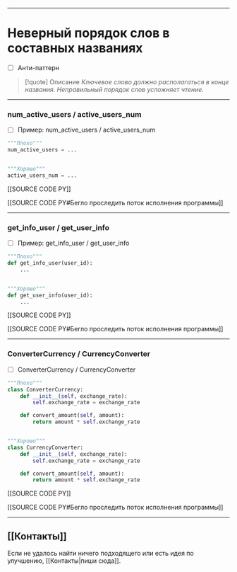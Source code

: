 ***
# Неверный порядок слов в составных названиях
- [ ] Анти-паттерн

>[!quote] Описание
_Ключевое слово должно располагаться в конце названия.
Неправильный порядок слов усложняет чтение._

***
### num_active_users / active_users_num
- [ ] Пример: num_active_users / active_users_num

```python
"""Плохо"""
num_active_users = ...


"""Хорошо"""
active_users_num = ...
```

[[SOURCE CODE PY]]

[[SOURCE CODE PY#Бегло проследить поток исполнения программы]]

***
### get_info_user / get_user_info
- [ ] Пример: get_info_user / get_user_info

```python
"""Плохо"""
def get_info_user(user_id):
    ...


"""Хорошо"""
def get_user_info(user_id):
    ...
```

[[SOURCE CODE PY]]

[[SOURCE CODE PY#Бегло проследить поток исполнения программы]]

***
### ConverterCurrency / CurrencyConverter
- [ ] ConverterCurrency / CurrencyConverter

```python
"""Плохо"""
class ConverterCurrency:
    def __init__(self, exchange_rate):
        self.exchange_rate = exchange_rate

    def convert_amount(self, amount):
        return amount * self.exchange_rate


"""Хорошо"""
class CurrencyConverter:
    def __init__(self, exchange_rate):
        self.exchange_rate = exchange_rate

    def convert_amount(self, amount):
        return amount * self.exchange_rate
```

[[SOURCE CODE PY]]

[[SOURCE CODE PY#Бегло проследить поток исполнения программы]]

***
## [[Контакты]]
Если не удалось найти ничего подходящего или есть идея по улучшению, [[Контакты|пиши сюда]].
